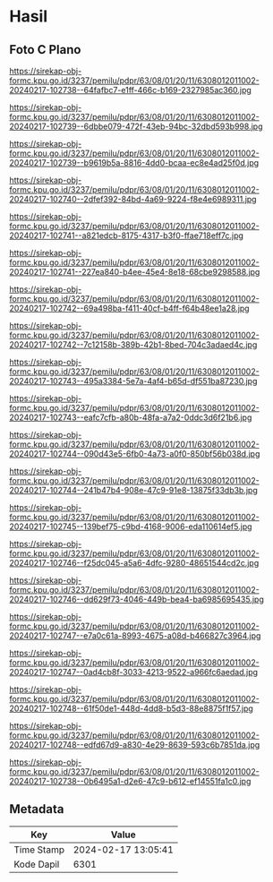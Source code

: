 # Hasil

## Foto C Plano

https://sirekap-obj-formc.kpu.go.id/3237/pemilu/pdpr/63/08/01/20/11/6308012011002-20240217-102738--64fafbc7-e1ff-466c-b169-2327985ac360.jpg

https://sirekap-obj-formc.kpu.go.id/3237/pemilu/pdpr/63/08/01/20/11/6308012011002-20240217-102739--6dbbe079-472f-43eb-94bc-32dbd593b998.jpg

https://sirekap-obj-formc.kpu.go.id/3237/pemilu/pdpr/63/08/01/20/11/6308012011002-20240217-102739--b9619b5a-8816-4dd0-bcaa-ec8e4ad25f0d.jpg

https://sirekap-obj-formc.kpu.go.id/3237/pemilu/pdpr/63/08/01/20/11/6308012011002-20240217-102740--2dfef392-84bd-4a69-9224-f8e4e6989311.jpg

https://sirekap-obj-formc.kpu.go.id/3237/pemilu/pdpr/63/08/01/20/11/6308012011002-20240217-102741--a821edcb-8175-4317-b3f0-ffae718eff7c.jpg

https://sirekap-obj-formc.kpu.go.id/3237/pemilu/pdpr/63/08/01/20/11/6308012011002-20240217-102741--227ea840-b4ee-45e4-8e18-68cbe9298588.jpg

https://sirekap-obj-formc.kpu.go.id/3237/pemilu/pdpr/63/08/01/20/11/6308012011002-20240217-102742--69a498ba-f411-40cf-b4ff-f64b48ee1a28.jpg

https://sirekap-obj-formc.kpu.go.id/3237/pemilu/pdpr/63/08/01/20/11/6308012011002-20240217-102742--7c12158b-389b-42b1-8bed-704c3adaed4c.jpg

https://sirekap-obj-formc.kpu.go.id/3237/pemilu/pdpr/63/08/01/20/11/6308012011002-20240217-102743--495a3384-5e7a-4af4-b65d-df551ba87230.jpg

https://sirekap-obj-formc.kpu.go.id/3237/pemilu/pdpr/63/08/01/20/11/6308012011002-20240217-102743--eafc7cfb-a80b-48fa-a7a2-0ddc3d6f21b6.jpg

https://sirekap-obj-formc.kpu.go.id/3237/pemilu/pdpr/63/08/01/20/11/6308012011002-20240217-102744--090d43e5-6fb0-4a73-a0f0-850bf56b038d.jpg

https://sirekap-obj-formc.kpu.go.id/3237/pemilu/pdpr/63/08/01/20/11/6308012011002-20240217-102744--241b47b4-908e-47c9-91e8-13875f33db3b.jpg

https://sirekap-obj-formc.kpu.go.id/3237/pemilu/pdpr/63/08/01/20/11/6308012011002-20240217-102745--139bef75-c9bd-4168-9006-eda110614ef5.jpg

https://sirekap-obj-formc.kpu.go.id/3237/pemilu/pdpr/63/08/01/20/11/6308012011002-20240217-102746--f25dc045-a5a6-4dfc-9280-48651544cd2c.jpg

https://sirekap-obj-formc.kpu.go.id/3237/pemilu/pdpr/63/08/01/20/11/6308012011002-20240217-102746--dd629f73-4046-449b-bea4-ba6985695435.jpg

https://sirekap-obj-formc.kpu.go.id/3237/pemilu/pdpr/63/08/01/20/11/6308012011002-20240217-102747--e7a0c61a-8993-4675-a08d-b466827c3964.jpg

https://sirekap-obj-formc.kpu.go.id/3237/pemilu/pdpr/63/08/01/20/11/6308012011002-20240217-102747--0ad4cb8f-3033-4213-9522-a966fc6aedad.jpg

https://sirekap-obj-formc.kpu.go.id/3237/pemilu/pdpr/63/08/01/20/11/6308012011002-20240217-102748--61f50de1-448d-4dd8-b5d3-88e8875f1f57.jpg

https://sirekap-obj-formc.kpu.go.id/3237/pemilu/pdpr/63/08/01/20/11/6308012011002-20240217-102748--edfd67d9-a830-4e29-8639-593c6b7851da.jpg

https://sirekap-obj-formc.kpu.go.id/3237/pemilu/pdpr/63/08/01/20/11/6308012011002-20240217-102738--0b6495a1-d2e6-47c9-b612-ef14551fa1c0.jpg


## Metadata

| Key        | Value               |
| ---------- | ------------------- |
| Time Stamp | 2024-02-17 13:05:41 |
| Kode Dapil | 6301                |




